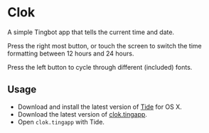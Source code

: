 # Clok

A simple Tingbot app that tells the current time and date.

Press the right most button, or touch the screen to switch the time formatting between 12 hours and 24 hours.

Press the left button to cycle through different (included) fonts.

## Usage

* Download and install the latest version of [Tide](https://github.com/tingbot/tide/releases/) for OS X.
* Download the latest version of [clok.tingapp](https://github.com/Techno-Hwizrdry/clok/archive/master.zip).
* Open `clok.tingapp` with Tide.
